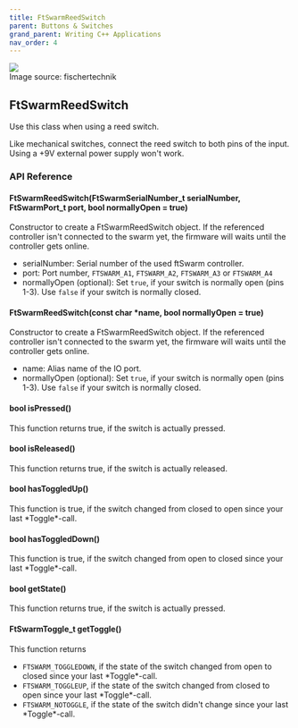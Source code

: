 ```yaml
---
title: FtSwarmReedSwitch
parent: Buttons & Switches
grand_parent: Writing C++ Applications
nav_order: 4
---
```

<div class="ftimgdetail"> <img src="../../../assets/img/switches/switch-reed.png"><div>Image source: fischertechnik</div></div>

## FtSwarmReedSwitch

Use this class when using a reed switch.

Like mechanical switches, connect the reed switch to both pins of the input. Using a +9V external power supply won't work.

### API Reference

#### FtSwarmReedSwitch(FtSwarmSerialNumber_t serialNumber, FtSwarmPort_t port, bool normallyOpen = true)

Constructor to create a FtSwarmReedSwitch object. If the referenced controller isn't connected to the swarm yet, the firmware will waits until the controller gets online.

- serialNumber: Serial number of the used ftSwarm controller.
- port: Port number, `FTSWARM_A1`, `FTSWARM_A2`, `FTSWARM_A3` or `FTSWARM_A4`
- normallyOpen (optional): Set `true`, if your switch is normally open (pins 1-3). Use `false` if your switch is normally closed.

#### FtSwarmReedSwitch(const char *name, bool normallyOpen = true)

Constructor to create a FtSwarmReedSwitch object. If the referenced controller isn't connected to the swarm yet, the firmware will waits until the controller gets online.

- name: Alias name of the IO port.
- normallyOpen (optional): Set `true`, if your switch is normally open (pins 1-3). Use `false` if your switch is normally closed.

#### bool isPressed()

This function returns true, if the switch is actually pressed.

#### bool isReleased()

This function returns true, if the switch is actually released.

#### bool hasToggledUp()

This function is true, if the switch changed from closed to open since your last \*Toggle\*-call.

#### bool hasToggledDown()

This function is true, if the switch changed from open to closed since your last \*Toggle\*-call.

#### bool getState()

This function returns true, if the switch is actually pressed.

#### FtSwarmToggle_t getToggle()

This function returns
- `FTSWARM_TOGGLEDOWN`, if the state of the switch changed from open to closed since your last \*Toggle\*-call.
- `FTSWARM_TOGGLEUP`, if the state of the switch changed from closed to open since your last \*Toggle\*-call.
- `FTSWARM_NOTOGGLE`, if the state of the switch didn't change since your last \*Toggle\*-call.